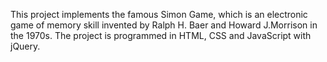 This project implements the famous Simon Game, which is an electronic game of memory skill invented by Ralph H. Baer and Howard J.Morrison in the 1970s. The project is programmed in HTML, CSS and JavaScript with jQuery. 
